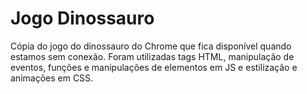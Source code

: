 # Jogo Dinossauro

Cópia do jogo do dinossauro do Chrome que fica disponível quando estamos sem conexão. Foram utilizadas tags HTML, manipulação de eventos, funções e manipulações de elementos em JS e estilização e animações em CSS.